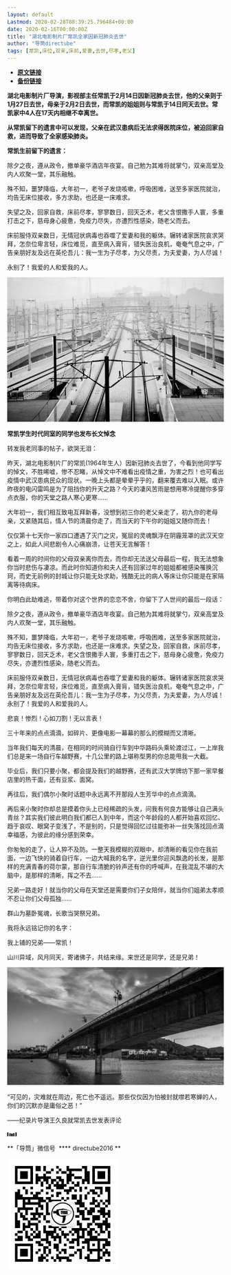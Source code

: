 ```yaml
---
layout: default
Lastmod: 2020-02-28T08:39:25.796484+00:00
date: 2020-02-16T00:00:00Z
title: "湖北电影制片厂常凯全家因新冠肺炎去世"
author: "导筒directube"
tags: [常凯,床位,双亲,床前,爱妻,去世,尽孝,老父]
---
```


* [**原文链接**](http://mp.weixin.qq.com/s?__biz=MzI0NDgxMzg3Mw==&mid=2247487639&idx=1&sn=82a0f3b1ead9064f9acbad8ca715c0a0&chksm=e95949c9de2ec0df3ac28933630495defbc59d937b86d132c1aa241731726b008b17942c35f7#rd)
* [**备份链接**](http://archive.ph/unrcc)


  

  

**湖北电影制片厂导演，影视部主任常凯于2月14日因新冠肺炎去世，他的父亲则于1月27日去世，母亲于2月2日去世，而常凯的姐姐则与常凯于14日同天去世。常凯家中4人在17天内相继不幸离世。**

  

**从常凯留下的遗言中可以发现，父亲在武汉患病后无法求得医院床位，被迫回家自救，进而导致了全家感染肺炎。**

  

**常凯生前留下的遗言：**

除夕之夜，遵从政令，撤单豪华酒店年夜宴。自己勉为其难将就掌勺，双亲高堂及内人欢聚一堂，其乐融触。

殊不知，噩梦降临，大年初一，老爷子发烧咳嗽，呼吸困难，送至多家医院就治，均告无床位接收，多方求助，也还是一床难求。

失望之及，回家自救，床前尽孝，寥寥数日，回天乏术，老父含恨撒手人寰，多重打击之下，慈母身心疲惫，免疫力尽失，亦遭烈性感染，随老父而去。

床前服侍双亲数日，无情冠状病毒也吞噬了爱妻和我的躯体。辗转诸家医院哀求哭拜，怎奈位卑言轻，床位难觅，直至病入膏肓，错失医治良机，奄奄气息之中，广告亲朋好友及远在英伦吾儿：我一生为子尽孝，为父尽责，为夫爱妻，为人尽诚！

永别了！我爱的人和爱我的人。

  

  

**![](/images/post/309658168ab3e3ffdb79149afc408b48.jpg)**

  

  

**常凯学生时代同室的同学也发布长文悼念**

  

转发我老同事的帖子，欲哭无泪：

  

昨天，湖北电影制片厂的常凯(1964年生人）因新冠肺炎去世了，今看到他同学写的悼文，不胜唏嘘，惨不忍睹，从悼文中不难看出疫情之重，为害之烈！也可看出疫情中武汉患病民众的现状。一晚上头都是晕晕乎乎的，翻来覆去难以入眠。或许昨夜的电闪雷鸣是为了阻挡你的升天之路？今天的凄风苦雨是想用寒冷提醒你多穿点衣服，你的天堂之路人寒心更寒……

  

大年初一，我们相互致电互拜新春，没想到初三你的老父亲走了，初九你的老母亲，又紧随其后，情人节的清晨你走了，而当天的下午你的姐姐又随你而去！

  

仅仅第十七天你一家四口遭遇了灭门之灾，冤屈的灵魂飘浮在阴霾笼罩的武汉天空之上，如此人间悲剧令人心痛崩溃，让苍天无言解答！

  

看着一周的时间你的父母双亲离你而去，而你却无法送父母最后一程，我无法想象你当时悲伤与凄凉。而此时你知道你和夫人还有回家过年的姐姐都被感染罹换沉珂，而史无前例的封城让你只能无处求助，残酷无比的病人等床让你只能是在家隔离等待病床。

  

你明白此劫难逃，带着你对这个世界的恋恋不舍，你留下了人世间的最后一段话：

除夕之夜，遵从政令，撤单豪华酒店年夜宴。自己勉为其难将就掌勺，双亲高堂及内人欢聚一堂，其乐融触。

  

殊不知，噩梦降临，大年初一，老爷子发烧咳嗽，呼吸困难，送至多家医院就治，均告无床位接收，多方求助，也还是一床难求。失望之及，回家自救，床前尽孝，寥寥数日，回天乏术，老父含恨撒手人寰，多重打击之下，慈母身心疲惫，免疫力尽失，亦遭烈性感染，随老父而去。

  

床前服侍双亲数日，无情冠状病毒也吞噬了爱妻和我的躯体。辗转诸家医院哀求哭拜，怎奈位卑言轻，床位难觅，直至病入膏肓，错失医治良机，奄奄气息之中，广告亲朋好友及远在英伦吾儿：我一生为子尽孝，为父尽责，为夫爱妻，为人尽诚！永别了！我爱的人和爱我的人。

  

悲哀！惨烈！心如刀割！无以言表！

  

三十年来的点点滴滴，如碎片、更像电影一幕幕的那么的模糊而又清晰。

  

当年我们每天的清晨，在相同的时间骑自行车到中华路码头乘轮渡过江，一上岸我们总是来一场自行车越野赛，十几公里的路上堪称型男的你总能甩我一大截。

  

毕业后，我们只要小聚，都会提及我们的越野赛，还有武汉大学牌坊下那一家早餐店里的热干面，还有豆浆、面窝。

  

再往后，我们偶尔小聚时话题中永远离不开那段人生芳华中的点点滴滴。

  

再后来小聚时你却总是摸着你头上已经稀疏的头发，问我有何良方能够让自己满头青丝？其实我们彼此明白我们都已人到中年，而这个年龄段的人都开始喜欢回忆、趋于哀叹、眼窝子变浅了，不是别的，只是觉得回忆过往能弥补一丝失落找回点滴幸福感，为彼此的缘分感到荣幸。

  

你匆匆的走了，让人猝不及防。一整天我模糊的双眼中，却清晰的看见你在我前面，一边飞快的骑着自行车，一边大喊我的名字，逆光里你迎风飘逸的长发，是那样的充满青春的荷尔蒙，那自行车清脆的铃声还有你的呼喊声，在我混乱不堪的大脑中，是那样的清晰，挥之不去……

  

兄弟一路走好！就当你的父母在天堂还是需要你们子女陪伴，就当你们姐弟太孝顺不忍让你们父母孤独……

  

群山为墓卧冤魂，长歌当哭祭兄弟。

  

我将永远铭记你的名字：

我上铺的兄弟——常凯！

  

山川异域，风月同天，寄诸佛子，共结来缘。来世还是同学，还是兄弟！

  

![](/images/post/df429efd6dbfc16dd150eff4cbf1c13e.jpg)

  

“可见的，灾难就在周边，死亡也不遥远。那些仅仅因为怕被封就噤若寒蝉的人，你们的沉默亦是庸俗之恶！”

  

——纪录片导演王久良就常凯去世发表评论

  

![](/images/post/eb2f08c9e6119e0f46d76435335222b2.jpg)

**「导筒」微信号  **** directube2016 **

  

**![](/images/post/f7b86b2486f41f046ffd56ac3b4da995.jpg)**

